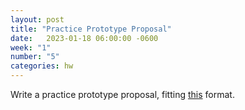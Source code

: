 ```yaml
---
layout: post
title: "Practice Prototype Proposal"
date:   2023-01-18 06:00:00 -0600
week: "1"
number: "5"
categories: hw
---
```


Write a practice prototype proposal, fitting [this](https://physcpu1.caseyanderson.com/briefs/proposals.html) format.
